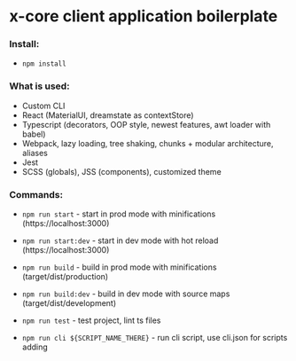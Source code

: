 # x-core client application boilerplate

### Install:

  - `npm install`
  
### What is used:

  - Custom CLI
  - React (MaterialUI, dreamstate as contextStore)
  - Typescript (decorators, OOP style, newest features, awt loader with babel)
  - Webpack, lazy loading, tree shaking, chunks + modular architecture, aliases
  - Jest
  - SCSS (globals), JSS (components), customized theme

  
### Commands:

  - `npm run start` - start in prod mode with minifications (https://localhost:3000)
  - `npm run start:dev` - start in dev mode with hot reload (https://localhost:3000)
   
  - `npm run build` - build in prod mode with minifications (target/dist/production)
  - `npm run build:dev` - build in dev mode with source maps (target/dist/development)

  - `npm run test` - test project, lint ts files

  - `npm run cli ${SCRIPT_NAME_THERE}` - run cli script, use cli.json for scripts adding

